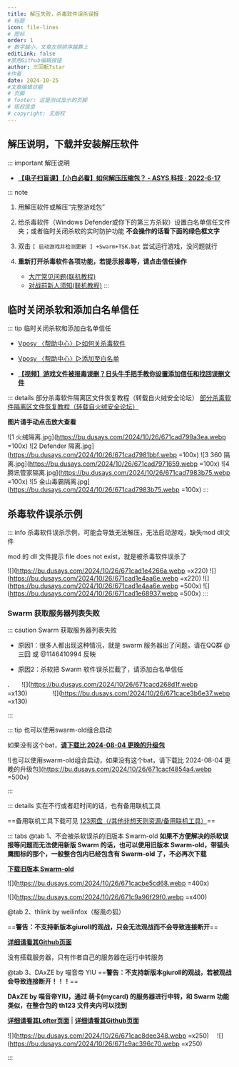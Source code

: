 ```yaml
---
title: 解压失败，杀毒软件误杀误报
# 标题
icon: file-lines
# 图标
order: 1
# 数字越小，文章左侧排序越靠上
editLink: false
#禁用Github编辑按钮
author: 三回転Tstar
#作者
date: 2024-10-25
#文章编辑日期
# 页脚
# footer: 这是测试显示的页脚
# 版权信息
# copyright: 无版权
---
```


## 解压说明，下载并安装解压软件
::: important 解压说明

- [**【电子扫盲课】【小白必看】如何解压压缩包？ - ASYS 科技 · 2022-6-17**](https://www.bilibili.com/video/BV1xZ4y1v7pU/)

::: note
<!-- 1. 下载并安装一个解压软件，**不建议使用 Windows 自带的“提取”功能**
   - [**7z**](https://www.7-zip.org/)
   - [**Bandzip**](https://www.bandisoft.com/bandizip/) -->

1. 用解压软件或解压“完整游戏包”

1. 给杀毒软件（Windows Defender或你下的第三方杀软）设置白名单信任文件夹；或者临时关闭杀软的实时防护功能
**不会操作的话看下面的绿色框文字**


2. 双击 `[ 启动游戏并检测更新 ] +Swarm+TSK.bat` 尝试运行游戏，没问题就行

3. **重新打开杀毒软件各项功能，若提示报毒等，请点击信任操作**
   - [大厅常见问题(联机教程)](/FAQ/Play/LobbyGuide.html)
   - [对战前新人须知(联机教程)](/Beginners/BeforePlaying.html)
:::


## 临时关闭杀软和添加白名单信任
::: tip 临时关闭杀软和添加白名单信任
- [Vposy 〈帮助中心〉▷如何关杀毒软件](https://mp.weixin.qq.com/s/kivDC7BhuZ8i1Uefr7eQJQ)

- [Vposy 〈帮助中心〉▷添加至白名单](https://mp.weixin.qq.com/s/xN2OK0oYU4MqsYlFqTL_qQ)

- [**【视频】游戏文件被报毒误删？日头牛手把手教你设置添加信任和找回误删文件**](https://www.bilibili.com/video/BV1Uu411A7Hh/)

::: details 部分杀毒软件隔离区文件恢复教程（转载自火绒安全论坛）
[部分杀毒软件隔离区文件恢复教程（转载自火绒安全论坛）](https://bbs.huorong.cn/forum.php?mod=viewthread&tid=45850)

**图片请手动点击放大查看**

![1 火绒隔离.jpg](https://bu.dusays.com/2024/10/26/671cad799a3ea.webp =100x) ![2 Defender 隔离.jpg](https://bu.dusays.com/2024/10/26/671cad7981bbf.webp =100x) ![3 360 隔离.jpg](https://bu.dusays.com/2024/10/26/671cad7971659.webp =100x) ![4 腾讯管家隔离.jpg](https://bu.dusays.com/2024/10/26/671cad7983b75.webp =100x) ![5 金山毒霸隔离.jpg](https://bu.dusays.com/2024/10/26/671cad7983b75.webp =100x)
:::

## 杀毒软件误杀示例
::: info 杀毒软件误杀示例，可能会导致无法解压，无法启动游戏，缺失mod dll文件

mod 的 dll 文件提示 file does not exist，就是被杀毒软件误杀了

![](https://bu.dusays.com/2024/10/26/671cad1e4266a.webp =x220) ![](https://bu.dusays.com/2024/10/26/671cad1e4aa6e.webp =x220)
![](https://bu.dusays.com/2024/10/26/671cad1e4aa6e.webp =500x) ![](https://bu.dusays.com/2024/10/26/671cad1e68937.webp =500x)
:::

<!-- #region swarm-down -->
### Swarm 获取服务器列表失败
::: caution Swarm 获取服务器列表失败

- 原因1：很多人都出现这种情况，就是 swarm 服务器出了问题，请在QQ群 @三回 或 @1146410994 反映

- 原因2：杀软把 Swarm 软件误杀拦截了，请添加白名单信任

.　　![](https://bu.dusays.com/2024/10/26/671cacd268d1f.webp =x130)　　　　![](https://bu.dusays.com/2024/10/26/671cace3b6e37.webp =x130)



:::

::: tip 也可以使用swarm-old组合启动

如果没有这个bat，[**请下载比 2024-08-04 更晚的升级包**](/about/)

![也可以使用swarm-old组合启动，如果没有这个bat，请下载比 2024-08-04 更晚的升级包](https://bu.dusays.com/2024/10/26/671cacf4854a4.webp =500x)

:::



::: details 实在不行或者赶时间的话，也有备用联机工具

==备用联机工具下载可见 [123网盘（/其他非想天则资源/备用联机工具）](https://www.123pan.com/s/scmzVv-Z3h6v.html)==

::: tabs
@tab 1、不会被杀软误杀的旧版本 Swarm-old
**如果不方便解决的杀软误报等问题而无法使用新版 Swarm 的话，也可以使用旧版本 Swarm-old，带猫头鹰图标的那个，一般整合包内已经包含有 Swarm-old 了，不必再次下载**

[**下载旧版本 Swarm-old**](https://gitee.com/sanhuizhuan/SokuMods/releases/download/v1/swarm-old.zip)

![](https://bu.dusays.com/2024/10/26/671cacbe5cd68.webp =400x)

![](https://bu.dusays.com/2024/10/26/671c9a96f29f0.webp =x400)

@tab 2、thlink by weilinfox（桜風の狐）

==**警告：不支持新版本giuroll的观战，只会无法观战而不会导致连接断开**==

[**详细请看其Github页面**](https://github.com/weilinfox/youmu-thlink)

没有搭载服务器，只有作者自己的服务器在运行中转服务

@tab 3、DAxZE by 喵音帝 YIU
==**警告：不支持新版本giuroll的观战，若被观战会导致连接断开！！！**==

**DAxZE by 喵音帝YIU，通过 萌卡(mycard) 的服务器进行中转，和 Swarm 功能类似，在整合包的 th123 文件夹内可以找到**

[**详细请看其Lofter页面**](https://usaginya.lofter.com/post/1d56d69b_1c93aa6aa) | [**详细请看其Github页面**](https://github.com/usaginya/DAxZE)

![](https://bu.dusays.com/2024/10/26/671cac8dee348.webp =x250) 　![](https://bu.dusays.com/2024/10/26/671c9ac396c70.webp =x250)

:::
<!-- #endregion swarm-down -->
